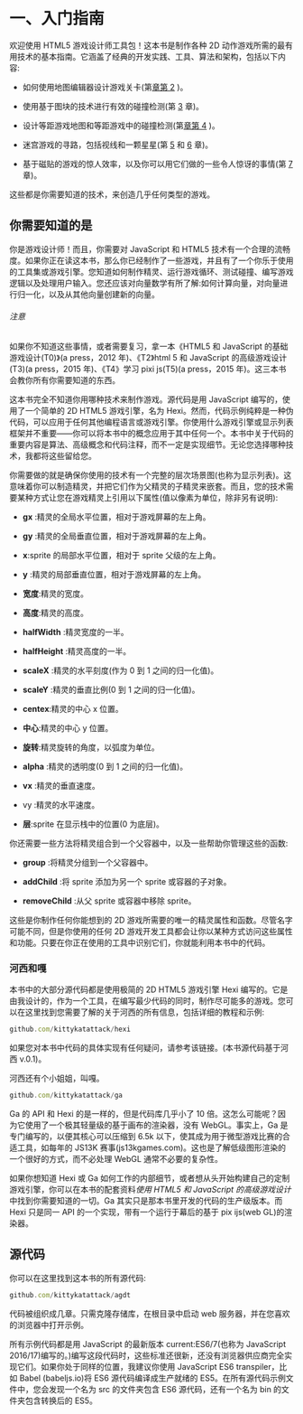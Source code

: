 # 一、入门指南

欢迎使用 HTML5 游戏设计师工具包！这本书是制作各种 2D 动作游戏所需的最有用技术的基本指南。它涵盖了经典的开发实践、工具、算法和架构，包括以下内容:

*   如何使用地图编辑器设计游戏关卡(第[章第 2](2.html) )。

*   使用基于图块的技术进行有效的碰撞检测(第 [3](3.html) 章)。

*   设计等距游戏地图和等距游戏中的碰撞检测(第[章第 4](4.html) )。

*   迷宫游戏的寻路，包括视线和一颗星星(第 [5](5.html) 和 [6](6.html) 章)。

*   基于磁贴的游戏的惊人效率，以及你可以用它们做的一些令人惊讶的事情(第 [7](7.html) 章)。

这些都是你需要知道的技术，来创造几乎任何类型的游戏。

## 你需要知道的是

你是游戏设计师！而且，你需要对 JavaScript 和 HTML5 技术有一个合理的流畅度。如果你正在读这本书，那么你已经制作了一些游戏，并且有了一个你乐于使用的工具集或游戏引擎。您知道如何制作精灵、运行游戏循环、测试碰撞、编写游戏逻辑以及处理用户输入。您还应该对向量数学有所了解:如何计算向量，对向量进行归一化，以及从其他向量创建新的向量。

###### 注意

如果你不知道这些事情，或者需要复习，拿一本《HTML5 和 JavaScript 的基础游戏设计(T0)》(a press，2012 年)、《T2》html 5 和 JavaScript 的高级游戏设计(T3)(a press，2015 年)、《T4》学习 pixi js(T5)(a press，2015 年)。这三本书会教你所有你需要知道的东西。

这本书完全不知道你用哪种技术来制作游戏。源代码是用 JavaScript 编写的，使用了一个简单的 2D HTML5 游戏引擎，名为 Hexi。然而，代码示例纯粹是一种伪代码，可以应用于任何其他编程语言或游戏引擎。你使用什么游戏引擎或显示列表框架并不重要——你可以将本书中的概念应用于其中任何一个。本书中关于代码的重要内容是算法、高级概念和代码注释，而不一定是实现细节。无论您选择哪种技术，我都将这些留给您。

你需要做的就是确保你使用的技术有一个完整的层次场景图(也称为显示列表)。这意味着你可以制造精灵，并把它们作为父精灵的子精灵来嵌套。而且，您的技术需要某种方式让您在游戏精灵上引用以下属性(值以像素为单位，除非另有说明):

*   **gx** :精灵的全局水平位置，相对于游戏屏幕的左上角。

*   **gy** :精灵的全局垂直位置，相对于游戏屏幕的左上角。

*   **x**:sprite 的局部水平位置，相对于 sprite 父级的左上角。

*   **y** :精灵的局部垂直位置，相对于游戏屏幕的左上角。

*   **宽度**:精灵的宽度。

*   **高度**:精灵的高度。

*   **halfWidth** :精灵宽度的一半。

*   **halfHeight** :精灵高度的一半。

*   **scaleX** :精灵的水平刻度(作为 0 到 1 之间的归一化值)。

*   **scaleY** :精灵的垂直比例(0 到 1 之间的归一化值)。

*   **centex**:精灵的中心 x 位置。

*   **中心**:精灵的中心 y 位置。

*   **旋转**:精灵旋转的角度，以弧度为单位。

*   **alpha** :精灵的透明度(0 到 1 之间的归一化值)。

*   **vx** :精灵的垂直速度。

*   vy :精灵的水平速度。

*   **层**:sprite 在显示栈中的位置(0 为底层)。

你还需要一些方法将精灵组合到一个父容器中，以及一些帮助你管理这些的函数:

*   **group** :将精灵分组到一个父容器中。

*   **addChild** :将 sprite 添加为另一个 sprite 或容器的子对象。

*   **removeChild** :从父 sprite 或容器中移除 sprite。

这些是你制作任何你能想到的 2D 游戏所需要的唯一的精灵属性和函数。尽管名字可能不同，但是你使用的任何 2D 游戏开发工具都会让你以某种方式访问这些属性和功能。只要在你正在使用的工具中识别它们，你就能利用本书中的代码。

### 河西和嘎

本书中的大部分源代码都是使用极简的 2D HTML5 游戏引擎 Hexi 编写的。它是由我设计的，作为一个工具，在编写最少代码的同时，制作尽可能多的游戏。您可以在这里找到您需要了解的关于河西的所有信息，包括详细的教程和示例:

```js
github.com/kittykatattack/hexi
```

如果您对本书中代码的具体实现有任何疑问，请参考该链接。(本书源代码基于河西 v.0.1)。

河西还有个小姐姐，叫嘎。

```js
github.com/kittykatattack/ga
```

Ga 的 API 和 Hexi 的是一样的，但是代码库几乎小了 10 倍。这怎么可能呢？因为它使用了一个极其轻量级的基于画布的渲染器，没有 WebGL。事实上，Ga 是专门编写的，以便其核心可以压缩到 6.5k 以下，使其成为用于微型游戏比赛的合适工具，如每年的 JS13K 赛事(js13kgames.com)。这也是了解低级图形渲染的一个很好的方式，而不必处理 WebGL 通常不必要的复杂性。

如果你想知道 Hexi 或 Ga 如何工作的内部细节，或者想从头开始构建自己的定制游戏引擎，你可以在本书的配套资料*使用 HTML5 和 JavaScript 的高级游戏设计*中找到你需要知道的一切。Ga 其实只是那本书里开发的代码的生产级版本。而 Hexi 只是同一 API 的一个实现，带有一个运行于幕后的基于 pix ijs(web GL)的渲染器。

## 源代码

你可以在这里找到这本书的所有源代码:

```js
github.com/kittykatattack/agdt
```

代码被组织成几章。只需克隆存储库，在根目录中启动 web 服务器，并在您喜欢的浏览器中打开示例。

所有示例代码都是用 JavaScript 的最新版本 current:ES6/7(也称为 JavaScript 2016/17)编写的。)编写这段代码时，这些标准还很新，还没有浏览器供应商完全实现它们。如果你处于同样的位置，我建议你使用 JavaScript ES6 transpiler，比如 Babel (babeljs.io)将 ES6 源代码编译成生产就绪的 ES5。在所有源代码示例文件中，您会发现一个名为 src 的文件夹包含 ES6 源代码，还有一个名为 bin 的文件夹包含转换后的 ES5。